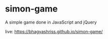 # simon-game 

A simple game done in JavaScript and jQuery 

live: https://bhagyashriss.github.io/simon-game/


